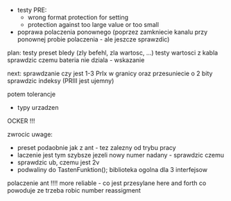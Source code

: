 - testy PRE:
	- wrong format protection for setting
	- protection against too large value or too small
- poprawa polaczenia ponownego (poprzez zamkniecie kanalu przy ponownej probie polaczenia - ale jeszcze sprawzdic)



plan:
testy preset 
bledy (zly befehl, zla wartosc, ...)
testy wartosci z kabla
sprawdzic czemu bateria nie dziala - wskazanie

next:
sprawdzanie czy jest 1-3 PrIx w granicy
oraz przesuniecie o 2 bity
sprawdzic indeksy (PRIII jest ujemny)

potem tolerancje
- typy urzadzen

OCKER !!!


zwrocic uwage:
- preset podaobnie jak z ant - tez zalezny od trybu pracy
- laczenie jest tym szybsze jezeli nowy numer nadany - sprawdzic czemu
- sprawdzic ub, czemu jest 2v
- podwaliny do TastenFunktion(); biblioteka ogolna dla 3 interfejsow


polaczenie ant !!!! more reliable - co jest przesylane here and forth co powoduje ze trzeba robic number reassigment